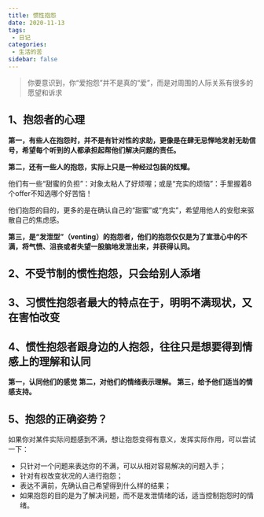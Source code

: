 ```yaml
---
title: 惯性抱怨
date: 2020-11-13
tags:
 - 日记
categories:
 - 生活的苦
sidebar: false
---
```


> 你要意识到，你“爱抱怨”并不是真的“爱”，而是对周围的人际关系有很多的愿望和诉求

## 1、抱怨者的心理

<strong>第一，有些人在抱怨时，并不是有针对性的求助，更像是在肆无忌惮地发射无助信号，希望每个听到的人都承担起帮他们解决问题的责任。</strong>

<strong>第二，还有一些人的抱怨，实际上只是一种经过包装的炫耀。</strong>

他们有一些“甜蜜的负担”：对象太粘人了好烦喔；或是“充实的烦恼”：手里握着8个offer不知选哪个好苦恼！

他们抱怨的目的，更多的是在确认自己的“甜蜜”或“充实”，希望用他人的安慰来驱散自己的焦虑感。

<strong>第三，是“发泄型”（venting）的抱怨者，他们的抱怨仅仅是为了宣泄心中的不满，将气愤、沮丧或者失望一股脑地发泄出来，并获得认同。</strong>

## 2、不受节制的惯性抱怨，只会给别人添堵

## 3、习惯性抱怨者最大的特点在于，明明不满现状，又在害怕改变

## 4、惯性抱怨者跟身边的人抱怨，往往只是想要得到情感上的理解和认同

<strong>第一，认同他们的感觉</strong>
<strong>第二，对他们的情绪表示理解。</strong>
<strong>第三，给予他们适当的情感支持。</strong>

## 5、抱怨的正确姿势？

如果你对某件实际问题感到不满，想让抱怨变得有意义，发挥实际作用，可以尝试一下：
- 只针对一个问题来表达你的不满，可以从相对容易解决的问题入手；
- 针对有权改变状况的人进行抱怨；
- 表达不满前，先确认自己希望得到什么样的结果；
- 如果抱怨的目的是为了解决问题，而不是发泄情绪的话，适当控制抱怨时的情绪。
